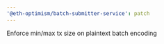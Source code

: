 ```yaml
---
'@eth-optimism/batch-submitter-service': patch
---
```


Enforce min/max tx size on plaintext batch encoding
